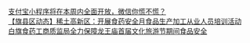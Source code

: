   
[支付宝小程序将在本周内全面开放，微信你慌不慌？](http://www.dianyue.me/archives/190/jpes2w4f3vm238gu/)  
[【旗县区动态】稀土高新区：开展食药安全月食品生产加工从业人员培训活动](http://www.dianyue.me/archives/710/lrisb1jntm9ozy64/)  
[白旗食药工商质监局全力保障龙王庙首届文化旅游节期间食品安全](http://www.dianyue.me/archives/877/xgeqecyr99nvl1fb/)